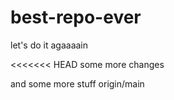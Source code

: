 # best-repo-ever

let's do it agaaaain

<<<<<<< HEAD
some more changes

and some more stuff
origin/main
